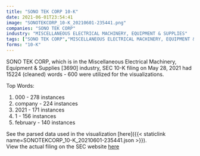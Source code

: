 ```yaml
---
title: "SONO TEK CORP 10-K"
date: 2021-06-01T23:54:41
image: "SONOTEKCORP_10-K_20210601-235441.png"
companies: "SONO TEK CORP"
industry: "MISCELLANEOUS ELECTRICAL MACHINERY, EQUIPMENT & SUPPLIES"
tags: ["SONO TEK CORP","MISCELLANEOUS ELECTRICAL MACHINERY, EQUIPMENT & SUPPLIES","05-28-2021","10-K"]
forms: "10-K"
---
```

SONO TEK CORP, which is in the Miscellaneous Electrical Machinery, Equipment & Supplies [3690] industry, SEC 10-K filing on May 28, 2021 had 15224 (cleaned) words - 600 were utilized for the visualizations.

Top Words:
1. 000 - 278 instances
2. company - 224 instances
3. 2021 - 171 instances
4. 1 - 156 instances
5. february - 140 instances


See the parsed data used in the visualization [here]({{< staticlink name=SONOTEKCORP_10-K_20210601-235441.json >}}).  
View the actual filing on the SEC website [here](https://www.sec.gov/Archives/edgar/data/806172/0001171520-21-000215.txt)